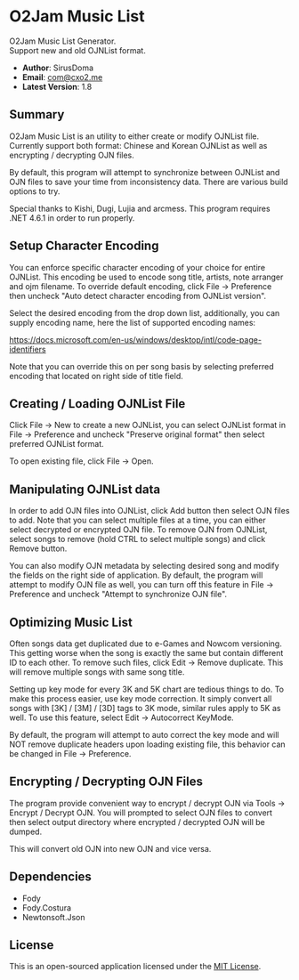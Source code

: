 # O2Jam Music List #
O2Jam Music List Generator.  
Support new and old OJNList format.

- **Author**: SirusDoma
- **Email**: com@cxo2.me
- **Latest Version**: 1.8

## Summary ##

O2Jam Music List is an utility to either create or modify OJNList file.  
Currently support both format: Chinese and Korean OJNList as well as encrypting / decrypting OJN files.

By default, this program will attempt to synchronize between OJNList and OJN files to save your time from inconsistency data. There are various build options to try.  

Special thanks to Kishi, Dugi, Lujia and arcmess.
This program requires .NET 4.6.1 in order to run properly.

## Setup Character Encoding ##

You can enforce specific character encoding of your choice for entire OJNList. This encoding be used to encode song title, artists, note arranger and ojm filename. To override default encoding, click File -> Preference then uncheck "Auto detect character encoding from OJNList version".  

Select the desired encoding from the drop down list, additionally, you can supply encoding name, here the list of supported encoding names:    

https://docs.microsoft.com/en-us/windows/desktop/intl/code-page-identifiers

Note that you can override this on per song basis by selecting preferred encoding that located on right side of title field.

## Creating / Loading OJNList File ##

Click File -> New to create a new OJNList, you can select OJNList format in File -> Preference and uncheck "Preserve original format" then select preferred OJNList format.

To open existing file, click File -> Open.

## Manipulating OJNList data ##

In order to add OJN files into OJNList, click Add button then select OJN files to add.
Note that you can select multiple files at a time, you can either select decrypted or encrypted OJN file. To remove OJN from OJNList, select songs to remove (hold CTRL to select multiple songs) and click Remove button.  

You can also modify OJN metadata by selecting desired song and modify the fields on the right side of application. By default, the program will attempt to modify OJN file as well, you can turn off this feature in File -> Preference and uncheck "Attempt to synchronize OJN file".

## Optimizing Music List ##

Often songs data get duplicated due to e-Games and Nowcom versioning. This getting worse when the song is exactly the same but contain different ID to each other. To remove such files, click Edit -> Remove duplicate. This will remove multiple songs with same song title.  

Setting up key mode for every 3K and 5K chart are tedious things to do. To make this process easier, use key mode correction. It simply convert all songs with [3K] / [3M] / [3D] tags to 3K mode, similar rules apply to 5K as well. To use this feature, select Edit -> Autocorrect KeyMode.  

By default, the program will attempt to auto correct the key mode and will NOT remove duplicate headers upon loading existing file, this behavior can be changed in File -> Preference.

## Encrypting / Decrypting OJN Files ##

The program provide convenient way to encrypt / decrypt OJN via Tools -> Encrypt / Decrypt OJN. You will prompted to select OJN files to convert then select output directory where encrypted / decrypted OJN will be dumped.  

This will convert old OJN into new OJN and vice versa.

## Dependencies ##
- Fody
- Fody.Costura
- Newtonsoft.Json

## License ##

This is an open-sourced application licensed under the [MIT License](http://github.com/SirusDoma/O2MusicList/blob/master/LICENSE).
